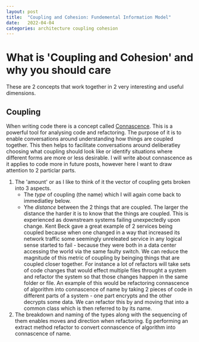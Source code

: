```yaml
---
layout: post
title:  "Coupling and Cohesion: Fundemental Information Model"
date:   2022-04-04
categories: architecture coupling cohesion
---
```


# What is 'Coupling and Cohesion' and why you should care

These are 2 concepts that work together in 2 very interesting and useful dimensions.

## Coupling

When writing code there is a concept called [Connascence](https://connascence.io/). This is a powerful tool for analysing code and refactoring. The purpose of it is to enable conversations around understanding how things are coupled together. This then helps to facilitate conversations around deliberatley choosing what coupling should look like or identify situations where different forms are more or less desirable. I will write about connascence as it applies to code more in future posts, however here I want to draw attention to 2 particlar parts.

1. The 'amount' or as I like to think of it the vector of coupling gets broken into 3 aspects. 
   - The *type* of coupling (the name) which I will again come back to immediatley below.
   - Yhe *distance* between the 2 things that are coupled. The larger the distance the harder it is to know that the things are coupled. This is experienced as downstream systems failing unexpectedly upon change. Kent Beck gave a great example of 2 services being coupled because when one changed in a way that increased its network traffic some seemingly unreleated service in any logical sense started to fail - because they were both in a data center accessing the world via the same faulty switch. We can reduce the magnitude of this metric of coupling by beinging things that are coupled closer together. For instance a lot of refactors will take sets of code changes that would effect multiple files throught a system and refactor the system so that those changes happen in the same folder or file. An example of this would be refactoring connascence of algorithm into connascence of name by taking 2 pieces of code in different parts of a system - one part encrypts and the other decrypts some data. We can refactor this by and moving that into a common class which is then referred to by its name.
1. The breakdown and naming of the types along with the sequencing of them enables moves and direction when refactoring. Eg performing an extract method refactor to convert connascence of algorithm into connascence of name. 

